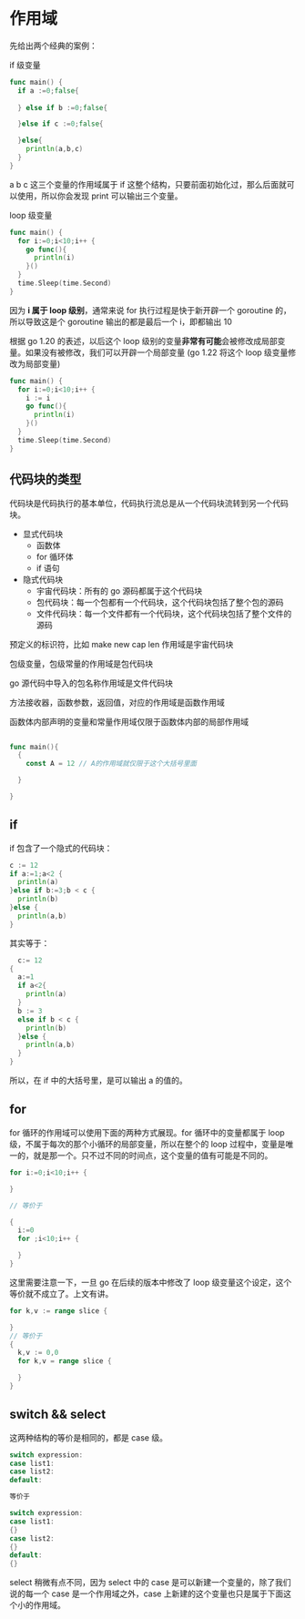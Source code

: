 <!--
 * @Author: shgopher shgopher@gmail.com
 * @Date: 2022-11-28 01:33:50
 * @LastEditors: shgopher shgopher@gmail.com
 * @LastEditTime: 2023-07-24 22:21:40
 * @FilePath: /GOFamily/基础/作用域/README.md
 * @Description: 
 * 
 * Copyright (c) 2023 by shgopher shgopher@gmail.com, All Rights Reserved. 
-->
# 作用域

先给出两个经典的案例：

if 级变量
```go
func main() {
  if a :=0;false{
  
  } else if b :=0;false{

  }else if c :=0;false{

  }else{
    println(a,b,c)
  }
}
```
a b c 这三个变量的作用域属于 if 这整个结构，只要前面初始化过，那么后面就可以使用，所以你会发现 print 可以输出三个变量。

loop 级变量
```go
func main() {
  for i:=0;i<10;i++ {
    go func(){
      println(i)
    }()
  }
  time.Sleep(time.Second)
}
```
因为 **i 属于 loop 级别**，通常来说 for 执行过程是快于新开辟一个 goroutine 的，所以导致这是个 goroutine 输出的都是最后一个 i，即都输出 10

根据 go 1.20 的表述，以后这个 loop 级别的变量**非常有可能**会被修改成局部变量。如果没有被修改，我们可以开辟一个局部变量 (go 1.22 将这个 loop 级变量修改为局部变量)

```go
func main() {
  for i:=0;i<10;i++ {
    i := i
    go func(){
      println(i)
    }()
  }
  time.Sleep(time.Second)
}
```
## 代码块的类型
代码块是代码执行的基本单位，代码执行流总是从一个代码块流转到另一个代码块。

- 显式代码块
  - 函数体
  - for 循环体
  - if 语句
- 隐式代码块
  - 宇宙代码块：所有的 go 源码都属于这个代码块
  - 包代码块：每一个包都有一个代码块，这个代码块包括了整个包的源码
  - 文件代码块：每一个文件都有一个代码块，这个代码块包括了整个文件的源码
  
预定义的标识符，比如 make new cap len 作用域是宇宙代码块

包级变量，包级常量的作用域是包代码块

go 源代码中导入的包名称作用域是文件代码块

方法接收器，函数参数，返回值，对应的作用域是函数作用域

函数体内部声明的变量和常量作用域仅限于函数体内部的局部作用域
```go

func main(){
  {
    const A = 12 // A的作用域就仅限于这个大括号里面

  }

}
```
## if
if 包含了一个隐式的代码块：
```go
c := 12
if a:=1;a<2 {
  println(a)
}else if b:=3;b < c {
  println(b)
}else {
  println(a,b)
}
```
其实等于：
```go
  c:= 12
{
  a:=1
  if a<2{
    println(a)
  }
  b := 3
  else if b < c {
    println(b)
  }else {
    println(a,b)
  }
}
```

所以，在 if 中的大括号里，是可以输出 a 的值的。
## for
for 循环的作用域可以使用下面的两种方式展现。for 循环中的变量都属于 loop 级，不属于每次的那个小循环的局部变量，所以在整个的 loop 过程中，变量是唯一的，就是那一个。只不过不同的时间点，这个变量的值有可能是不同的。

```go
for i:=0;i<10;i++ {

}

// 等价于

{
  i:=0
  for ;i<10;i++ {

  }
}
```
这里需要注意一下，一旦 go 在后续的版本中修改了 loop 级变量这个设定，这个等价就不成立了。上文有讲。

```go
for k,v := range slice {

}
// 等价于
{
  k,v := 0,0
  for k,v = range slice {

  }
}
```
## switch && select
这两种结构的等价是相同的，都是 case 级。

```go
switch expression:
case list1:
case list2:
default:

等价于

switch expression:
case list1:
{}
case list2:
{}
default:
{}
```
select 稍微有点不同，因为 select 中的 case 是可以新建一个变量的，除了我们说的每一个 case 是一个作用域之外，case 上新建的这个变量也只是属于下面这个小的作用域。